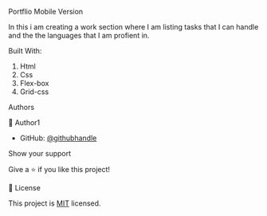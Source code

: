 Portflio Mobile Version

In this i am creating a work section where I am listing tasks that I can handle and the the languages that I am profient in.


Built With:
1. Html
2. Css
3. Flex-box
4. Grid-css


Authors

👤 Author1

- GitHub: [@githubhandle](https://github.com/tingamapuro04)

Show your support

Give a ⭐️ if you like this project!


📝 License

This project is [MIT](./MIT.md) licensed.
